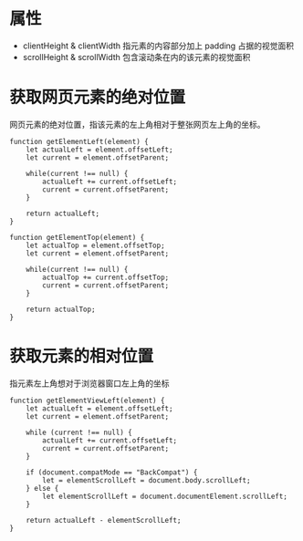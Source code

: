 # 属性
* clientHeight & clientWidth
	指元素的内容部分加上 padding 占据的视觉面积
* scrollHeight & scrollWidth
	包含滚动条在内的该元素的视觉面积

# 获取网页元素的绝对位置
网页元素的绝对位置，指该元素的左上角相对于整张网页左上角的坐标。
```
function getElementLeft(element) {
	let actualLeft = element.offsetLeft;
	let current = element.offsetParent;

	while(current !== null) {
		actualLeft += current.offsetLeft;
		current = current.offsetParent;
	}

	return actualLeft;
}

function getElementTop(element) {
	let actualTop = element.offsetTop;
	let current = element.offsetParent;

	while(current !== null) {
		actualTop += current.offsetTop;
		current = current.offsetParent;
	}

	return actualTop;
}
```

# 获取元素的相对位置
指元素左上角想对于浏览器窗口左上角的坐标
```
function getElementViewLeft(element) {
	let actualLeft = element.offsetLeft;
	let current = element.offsetParent;

	while (current !== null) {
		actualLeft += current.offsetLeft;
		current = current.offsetParent;
	}

	if (document.compatMode == "BackCompat") {
		let = elementScrollLeft = document.body.scrollLeft;
	} else {
		let elementScrollLeft = document.documentElement.scrollLeft;
	}

	return actualLeft - elementScrollLeft;
}


```